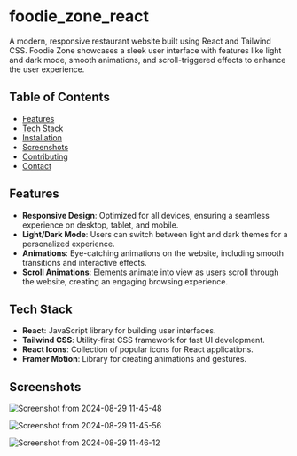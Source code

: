 # foodie_zone_react

A modern, responsive restaurant website built using React and Tailwind CSS. Foodie Zone showcases a sleek user interface with features like light and dark mode, smooth animations, and scroll-triggered effects to enhance the user experience.

## Table of Contents

- [Features](#features)
- [Tech Stack](#tech-stack)
- [Installation](#installation)
- [Screenshots](#screenshots)
- [Contributing](#contributing)
- [Contact](#contact)

## Features

- **Responsive Design**: Optimized for all devices, ensuring a seamless experience on desktop, tablet, and mobile.
- **Light/Dark Mode**: Users can switch between light and dark themes for a personalized experience.
- **Animations**: Eye-catching animations on the website, including smooth transitions and interactive effects.
- **Scroll Animations**: Elements animate into view as users scroll through the website, creating an engaging browsing experience.

## Tech Stack

- **React**: JavaScript library for building user interfaces.
- **Tailwind CSS**: Utility-first CSS framework for fast UI development.
- **React Icons**: Collection of popular icons for React applications.
- **Framer Motion**: Library for creating animations and gestures.

## Screenshots

![Screenshot from 2024-08-29 11-45-48](https://github.com/user-attachments/assets/9e90d566-57c6-4dcb-ae60-26dd76eb2667)

![Screenshot from 2024-08-29 11-45-56](https://github.com/user-attachments/assets/a818ed29-b637-43a7-a424-aa63d93c7851)

![Screenshot from 2024-08-29 11-46-12](https://github.com/user-attachments/assets/fb421d73-4888-4956-a30f-66588ff809b8)

